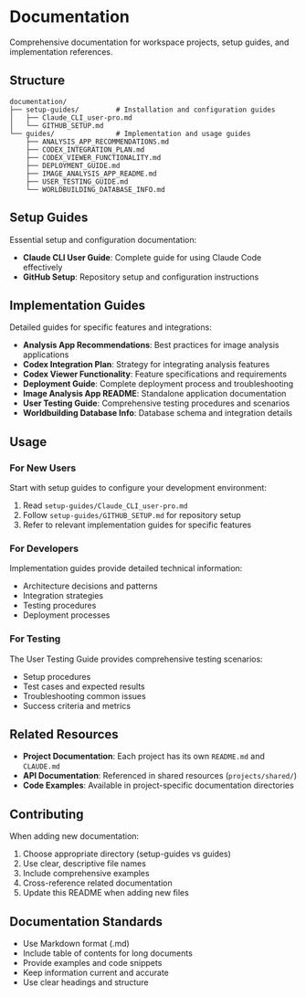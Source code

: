 # Documentation

Comprehensive documentation for workspace projects, setup guides, and implementation references.

## Structure

```
documentation/
├── setup-guides/         # Installation and configuration guides
│   ├── Claude_CLI_user-pro.md
│   └── GITHUB_SETUP.md
└── guides/               # Implementation and usage guides
    ├── ANALYSIS_APP_RECOMMENDATIONS.md
    ├── CODEX_INTEGRATION_PLAN.md
    ├── CODEX_VIEWER_FUNCTIONALITY.md
    ├── DEPLOYMENT_GUIDE.md
    ├── IMAGE_ANALYSIS_APP_README.md
    ├── USER_TESTING_GUIDE.md
    └── WORLDBUILDING_DATABASE_INFO.md
```

## Setup Guides

Essential setup and configuration documentation:

- **Claude CLI User Guide**: Complete guide for using Claude Code effectively
- **GitHub Setup**: Repository setup and configuration instructions

## Implementation Guides

Detailed guides for specific features and integrations:

- **Analysis App Recommendations**: Best practices for image analysis applications
- **Codex Integration Plan**: Strategy for integrating analysis features
- **Codex Viewer Functionality**: Feature specifications and requirements
- **Deployment Guide**: Complete deployment process and troubleshooting
- **Image Analysis App README**: Standalone application documentation
- **User Testing Guide**: Comprehensive testing procedures and scenarios
- **Worldbuilding Database Info**: Database schema and integration details

## Usage

### For New Users
Start with setup guides to configure your development environment:
1. Read `setup-guides/Claude_CLI_user-pro.md`
2. Follow `setup-guides/GITHUB_SETUP.md` for repository setup
3. Refer to relevant implementation guides for specific features

### For Developers
Implementation guides provide detailed technical information:
- Architecture decisions and patterns
- Integration strategies
- Testing procedures
- Deployment processes

### For Testing
The User Testing Guide provides comprehensive testing scenarios:
- Setup procedures
- Test cases and expected results
- Troubleshooting common issues
- Success criteria and metrics

## Related Resources

- **Project Documentation**: Each project has its own `README.md` and `CLAUDE.md`
- **API Documentation**: Referenced in shared resources (`projects/shared/`)
- **Code Examples**: Available in project-specific documentation directories

## Contributing

When adding new documentation:
1. Choose appropriate directory (setup-guides vs guides)
2. Use clear, descriptive file names
3. Include comprehensive examples
4. Cross-reference related documentation
5. Update this README when adding new files

## Documentation Standards

- Use Markdown format (.md)
- Include table of contents for long documents
- Provide examples and code snippets
- Keep information current and accurate
- Use clear headings and structure